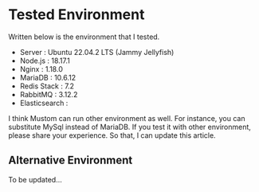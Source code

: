 # Tested Environment

Written below is the environment that I tested.



* Server : Ubuntu 22.04.2 LTS (Jammy Jellyfish)
* Node.js : 18.17.1
* Nginx : 1.18.0
* MariaDB : 10.6.12
* Redis Stack : 7.2
* RabbitMQ : 3.12.2
* Elasticsearch :&#x20;

I think Mustom can run other environment as well. For instance, you can substitute MySql instead of MariaDB. If you test it with other environment, please share your experience. So that, I can update this article.



## Alternative Environment

To be updated...





